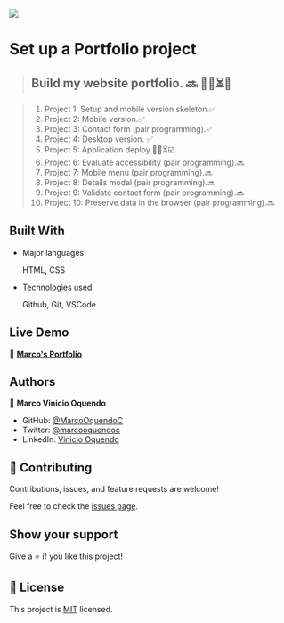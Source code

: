 ![](https://img.shields.io/badge/Microverse-blueviolet)

# Set up a Portfolio project

> ## Build my website portfolio. 🔜 ✍🏼⏳✅

> 1. Project 1: Setup and mobile version skeleton.✅
> 2. Project 2: Mobile version.✅
> 3. Project 3: Contact form (pair programming).✅
> 4. Project 4: Desktop version. ✅
> 5. Project 5: Application deploy.✍🏼⏳☑️
> 6. Project 6: Evaluate accessibility (pair programming).🔜
> 7. Project 7: Mobile menu (pair programming).🔜
> 8. Project 8: Details modal (pair programming).🔜
> 9. Project 9: Validate contact form (pair programming).🔜
> 10. Project 10: Preserve data in the browser (pair programming).🔜

## Built With

- Major languages

  HTML, CSS

- Technologies used

  Github, Git, VSCode

## Live Demo

👤 **[Marco's Portfolio](https://marcooquendoc.github.io/Portfolio/)**

## Authors

👤 **Marco Vinicio Oquendo**

- GitHub: [@MarcoOquendoC](https://github.com/MarcoOquendoC)
- Twitter: [@marcooquendoc](https://twitter.com/marcooquendoc)
- LinkedIn: [Vinicio Oquendo](https://www.linkedin.com/in/vinicio-oquendo-4a289156/)


## 🤝 Contributing

Contributions, issues, and feature requests are welcome!

Feel free to check the [issues page](../../issues/).

## Show your support

Give a ⭐️ if you like this project!

## 📝 License

This project is [MIT](/MIT.md) licensed.
